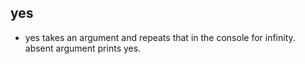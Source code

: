 ## yes
- yes takes an argument and repeats that in the console for infinity. absent argument prints yes.
